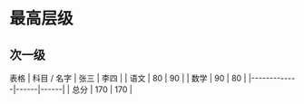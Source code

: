 
# 最高层级
## 次一级
   表格
   | 科目 / 名字 | 张三 | 李四 |
   | 语文        | 80   | 90   |
   | 数学        | 90   | 80   |
   |-------------|------|------|
   | 总分        | 170  | 170  |

